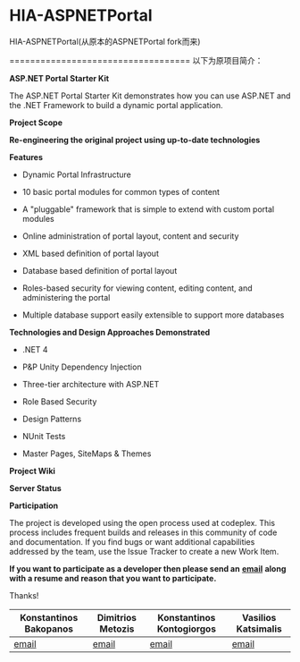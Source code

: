 # HIA-ASPNETPortal
HIA-ASPNETPortal(从原本的ASPNETPortal fork而来)


===================================
以下为原项目简介：

**ASP.NET Portal Starter Kit**

The ASP.NET Portal Starter Kit demonstrates how you can use ASP.NET and the .NET
Framework to build a dynamic portal application.

**Project Scope**

**Re-engineering the original project using up-to-date technologies**

**Features**

-   Dynamic Portal Infrastructure

-   10 basic portal modules for common types of content

-   A "pluggable" framework that is simple to extend with custom portal modules

-   Online administration of portal layout, content and security

-   XML based definition of portal layout

-   Database based definition of portal layout

-   Roles-based security for viewing content, editing content, and administering
    the portal

-   Multiple database support easily extensible to support more databases

**Technologies and Design Approaches Demonstrated**

-   .NET 4

-   P&P Unity Dependency Injection

-   Three-tier architecture with ASP.NET

-   Role Based Security

-   Design Patterns

-   NUnit Tests

-   Master Pages, SiteMaps & Themes

**Project Wiki**


**Server Status**



**Participation**

The project is developed using the open process used at codeplex. This process
includes frequent builds and releases in this community of code and
documentation. If you find bugs or want additional capabilities addressed by the
team, use the Issue Tracker to create a new Work Item.

**If you want to participate as a developer then please send an**
[**email**](mailto:cbakopanos@gmail.com) **along with a resume and reason that
you want to participate.**  

Thanks!

| Konstantinos Bakopanos              | Dimitrios Metozis                  | Konstantinos Kontogiorgos                   | Vasilios Katsimalis                  |
|-------------------------------------|------------------------------------|---------------------------------------------|--------------------------------------|
| [email](mailto:cbakopanos@gmail.gr) | [email](mailto:dmetozis@gmail.com) | [email](mailto:kostaskontogiorgos@yahoo.gr) | [email](mailto:cdevfusion@gmail.com) |

